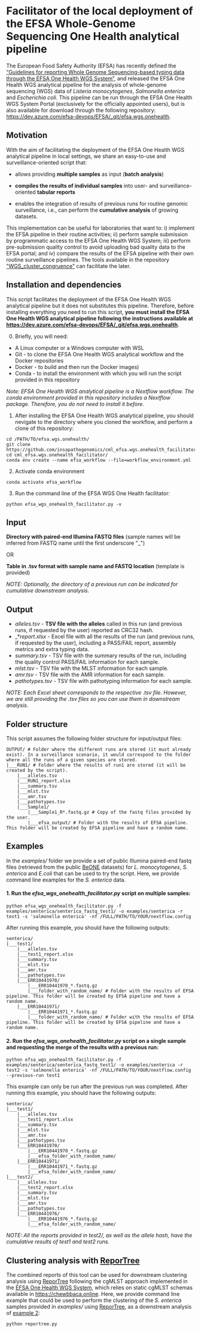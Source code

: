 # Facilitator of the local deployment of the EFSA Whole-Genome Sequencing One Health analytical pipeline

The European Food Safety Authority (EFSA) has recently defined the [“Guidelines for reporting Whole Genome Sequencing-based typing data through the EFSA One Health WGS System”](https://efsa.onlinelibrary.wiley.com/doi/10.2903/sp.efsa.2022.EN-7413), and released the EFSA One Health WGS analytical pipeline for the analysis of whole-genome sequencing (WGS) data of _Listeria monocytogenes_, _Salmonella enterica_ and _Escherichia coli_. This pipeline can be run through the EFSA One Health WGS System Portal (exclusively for the officially appointed users), but is also available for download through the following repository: https://dev.azure.com/efsa-devops/EFSA/_git/efsa.wgs.onehealth.

## Motivation

With the aim of facilitating the deployment of the EFSA One Health WGS analytical pipeline in local settings, we share an easy-to-use and surveillance-oriented script that: 

- allows providing **multiple samples** as input (**batch analysis**)
  
- **compiles the results of individual samples** into user- and surveillance-oriented **tabular reports**
 
- enables the integration of results of previous runs for routine genomic surveillance, i.e., can perform the **cumulative analysis** of growing datasets.

This implementation can be useful for laboratories that want to: i) implement the EFSA pipeline in their routine activities; ii) perform sample submission by programmatic access to the EFSA One Health WGS System; iii) perform pre-submission quality control to avoid uploading bad quality data to the EFSA portal; and iv) compare the results of the EFSA pipeline with their own routine surveillance pipelines. The tools available in the repository ["WGS_cluster_congruence"](https://github.com/insapathogenomics/WGS_cluster_congruence) can facilitate the later.

## Installation and dependencies
This script facilitates the deployment of the EFSA One Health WGS analytical pipeline but it does not substitutes this pipeline. Therefore, before installing everything you need to run this script, **you must install the EFSA One Health WGS analytical pipeline following the instructions available at https://dev.azure.com/efsa-devops/EFSA/_git/efsa.wgs.onehealth**.

0. Briefly, you will need:
- A Linux computer or a Windows computer with WSL 
- Git - to clone the EFSA One Health WGS analytical workflow and the Docker repositories
- Docker - to build and then run the Docker images)
- Conda - to install the environment with which you will run the script provided in this repository

_Note: EFSA One Health WGS analytical pipeline is a Nextflow workflow. The conda environment provided in this repository includes a Nextflow package. Therefore, you do not need to install it before._

1. After installing the EFSA One Health WGS analytical pipeline, you should nevigate to the directory where you cloned the workflow, and perform a clone of this repository:
```
cd /PATH/TO/efsa.wgs.onehealth/
git clone https://github.com/insapathogenomics/cml_efsa.wgs.onehealth_facilitator.git
cd cml_efsa.wgs.onehealth_facilitator/
conda env create --name efsa_workflow --file=workflow_environment.yml
```

2. Activate conda environment
```
conda activate efsa_workflow
```

3. Run the command line of the EFSA WGS One Health facilitator:
```
python efsa_wgs_onehealth_facilitator.py -v
```

## Input

**Directory with paired-end Illumina FASTQ files** (sample names will be inferred from FASTQ name until the first underscore "_")

OR

**Table in .tsv format with sample name and FASTQ location** (template is provided)

*NOTE: Optionally, the directory of a previous run can be indicated for cumulative downstream analysis.*

## Output
- _alleles.tsv_ - **TSV file with the alleles** called in this run (and previous runs, if requested by the user) reported as CRC32 hash.
- _*_report.xlsx_ - Excel file with all the results of the run (and previous runs, if requested by the user), including a PASS/FAIL report, assembly metrics and extra typing data.
- _summary.tsv_ - TSV file with the summary results of the run, including the quality control PASS/FAIL information for each sample.
- _mlst.tsv_ - TSV file with the MLST information for each sample.
- _amr.tsv_ - TSV file with the AMR information for each sample.
- _pathotypes.tsv_ - TSV file with pathotyping information for each sample.

_NOTE: Each Excel sheet corresponds to the respective .tsv file. However, we are still providing the .tsv files so you can use them in downstream analysis._

## Folder structure
This script assumes the following folder structure for input/output files:
```
OUTPUT/ # Folder where the different runs are stored (it must already exist). In a surveillance scenario, it would correspond to the folder where all the runs of a given species are stored.
|___RUN1/ # Folder where the results of run1 are stored (it will be created by the script).
    |___alleles.tsv
    |___RUN1_report.xlsx
    |___summary.tsv
    |___mlst.tsv
    |___amr.tsv
    |___pathotypes.tsv
    |___Sample1/
        |___Sample1_R*.fastq.gz # Copy of the fastq files provided by the user.
        |___efsa_output/ # Folder with the results of EFSA pipeline. This folder will be created by EFSA pipeline and have a random name.
 ```

## Examples

In the _examples/_ folder we provide a set of public Illumina paired-end fastq files (retrieved from the public [BeONE](https://www.medrxiv.org/content/10.1101/2024.07.24.24310933v1) datasets) for _L. monocytogenes_, _S. enterica_ and _E.coli_ that can be used to try the script. Here, we provide command line examples for the _S. enterica_ data.

#### 1. Run the _efsa_wgs_onehealth_facilitator.py_ script on multiple samples:
 ```
python efsa_wgs_onehealth_facilitator.py -f examples/senterica/senterica_fastq_test1/ -o examples/senterica -r test1 -s 'salmonella enterica' -nf /FULL/PATH/TO/YOUR/nextflow.config
```

After running this example, you should have the following outputs:
```
senterica/
|___test1/
    |___alleles.tsv
    |___test1_report.xlsx
    |___summary.tsv
    |___mlst.tsv
    |___amr.tsv
    |___pathotypes.tsv
    |___ERR10441970/
        |___ERR10441970_*.fastq.gz
        |___folder_with_random_name/ # Folder with the results of EFSA pipeline. This folder will be created by EFSA pipeline and have a random name.
    |___ERR10441971/
        |___ERR10441971_*.fastq.gz
        |___folder_with_random_name/ # Folder with the results of EFSA pipeline. This folder will be created by EFSA pipeline and have a random name.
```

#### 2. Run the _efsa_wgs_onehealth_facilitator.py_ script on a single sample and requesting the merge of the results with a previous run:
 ```
python efsa_wgs_onehealth_facilitator.py -f examples/senterica/senterica_fastq_test1/ -o examples/senterica -r test2 -s 'salmonella enterica' -nf /FULL/PATH/TO/YOUR/nextflow.config --previous-run test1
```
This example can only be run after the previous run was completed. After running this example, you should have the following outputs:
```
senterica/
|___test1/
    |___alleles.tsv
    |___test1_report.xlsx
    |___summary.tsv
    |___mlst.tsv
    |___amr.tsv
    |___pathotypes.tsv
    |___ERR10441970/
        |___ERR10441970_*.fastq.gz
        |___efsa_folder_with_random_name/
    |___ERR10441971/
        |___ERR10441971_*.fastq.gz
        |___efsa_folder_with_random_name/
|___test2/
    |___alleles.tsv
    |___test2_report.xlsx
    |___summary.tsv
    |___mlst.tsv
    |___amr.tsv
    |___pathotypes.tsv
    |___ERR10441976/
        |___ERR10441976_*.fastq.gz
        |___efsa_folder_with_random_name/
```
_NOTE: All the reports provided in test2/, as well as the allele hash, have the cumulative results of test1 and test2 runs._

## Clustering analysis with [ReporTree](https://github.com/insapathogenomics/ReporTree)

The combined reports of this tool can be used for downstream clustering analysis using [ReporTree](https://github.com/insapathogenomics/ReporTree) following the cgMLST approach implemented in the [EFSA One Health WGS System](https://efsa.onlinelibrary.wiley.com/doi/10.2903/sp.efsa.2022.EN-7413), which relies on static cgMLST schemas available in https://chewbbaca.online. Here, we provide command line example that could be used to perform the clustering of the _S. enterica_ samples provided in _examples/_ using [ReporTree](https://github.com/insapathogenomics/ReporTree), as a downstream analysis of [example 2](https://github.com/vmixao/cml_efsa.wgs.onehealth_facilitator/edit/main/README.md#2-run-the-efsa_wgs_onehealth_facilitatorpy-script-on-a-single-sample-and-requesting-the-merge-of-the-results-with-a-previous-run):

```
python reportree.py 
```



